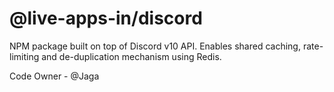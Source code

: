 # @live-apps-in/discord

NPM package built on top of Discord v10 API.
Enables shared caching, rate-limiting and de-duplication mechanism using Redis.

Code Owner - @Jaga

